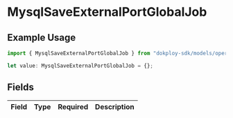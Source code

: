 # MysqlSaveExternalPortGlobalJob

## Example Usage

```typescript
import { MysqlSaveExternalPortGlobalJob } from "dokploy-sdk/models/operations";

let value: MysqlSaveExternalPortGlobalJob = {};
```

## Fields

| Field       | Type        | Required    | Description |
| ----------- | ----------- | ----------- | ----------- |